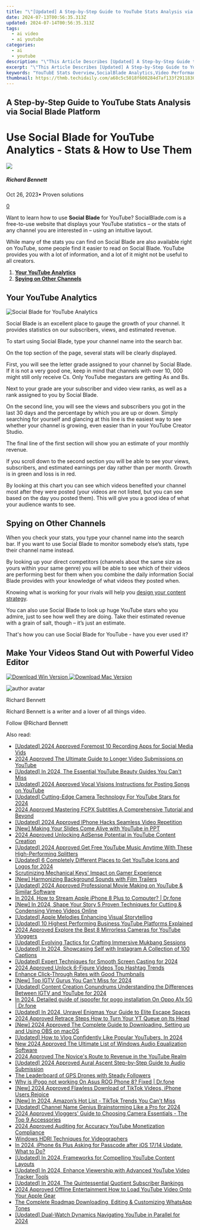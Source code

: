 ```yaml
---
title: "\"[Updated] A Step-by-Step Guide to YouTube Stats Analysis via Social Blade Platform for 2024\""
date: 2024-07-13T00:56:35.313Z
updated: 2024-07-14T00:56:35.313Z
tags:
  - ai video
  - ai youtube
categories:
  - ai
  - youtube
description: "\"This Article Describes [Updated] A Step-by-Step Guide to YouTube Stats Analysis via Social Blade Platform for 2024\""
excerpt: "\"This Article Describes [Updated] A Step-by-Step Guide to YouTube Stats Analysis via Social Blade Platform for 2024\""
keywords: "YouTubE Stats Overview,SocialBlade Analytics,Video Performance Metrics,YouTube Engagement Insights,Stat Analysis Guide,Media Traffic Trends,Content Reach Assessment"
thumbnail: https://thmb.techidaily.com/a68c5c5018f608284d7af133f2911830741f898253edd18111f294ce2b839027.jpg
---
```


## A Step-by-Step Guide to YouTube Stats Analysis via Social Blade Platform

# Use Social Blade for YouTube Analytics - Stats & How to Use Them

![](https://images.wondershare.com/filmora/article-images/richard-bennett.jpg)

##### Richard Bennett

 Oct 26, 2023• Proven solutions

[0](#commentsBoxSeoTemplate)

Want to learn how to use **Social Blade** for YouTube? SocialBlade.com is a free-to-use website that displays your YouTube statistics – or the stats of any channel you are interested in – using an intuitive layout.

While many of the stats you can find on Social Blade are also available right on YouTube, some people find it easier to read on Social Blade. YouTube provides you with a lot of information, and a lot of it might not be useful to all creators.

1. [**Your YouTube Analytics**](#yourstats)
2. [**Spying on Other Channels**](#spy)

## Your YouTube Analytics

![Social Blade for YouTube Analytics](https://images.wondershare.com/filmora/article-images/social-blade-youtube-analytics.jpg)

Social Blade is an excellent place to gauge the growth of your channel. It provides statistics on our subscribers, views, and estimated revenue.

To start using Social Blade, type your channel name into the search bar.

On the top section of the page, several stats will be clearly displayed.

First, you will see the letter grade assigned to your channel by Social Blade. If it is not a very good one, keep in mind that channels with over 10, 000 might still only receive Cs. Only YouTube megastars are getting As and Bs.

Next to your grade are your subscriber and video view ranks, as well as a rank assigned to you by Social Blade.

On the second line, you will see the views and subscribers you got in the last 30 days and the percentage by which you are up or down. Simply searching for yourself and glancing at this line is the easiest way to see whether your channel is growing, even easier than in your YouTube Creator Studio.

The final line of the first section will show you an estimate of your monthly revenue.

If you scroll down to the second section you will be able to see your views, subscribers, and estimated earnings per day rather than per month. Growth is in green and loss is in red.

By looking at this chart you can see which videos benefited your channel most after they were posted (your videos are not listed, but you can see based on the day you posted them). This will give you a good idea of what your audience wants to see.

## Spying on Other Channels

When you check your stats, you type your channel name into the search bar. If you want to use Social Blade to monitor somebody else’s stats, type their channel name instead.

By looking up your direct competitors (channels about the same size as yours within your same genre) you will be able to see which of their videos are performing best for them when you combine the daily information Social Blade provides with your knowledge of what videos they posted when.

Knowing what is working for your rivals will help you [design your content strategy](https://tools.techidaily.com/wondershare/filmora/download/).

You can also use Social Blade to look up huge YouTube stars who you admire, just to see how well they are doing. Take their estimated revenue with a grain of salt, though – it’s just an estimate.

 That's how you can use Social Blade for YouTube - have you ever used it?

## Make Your Videos Stand Out with Powerful Video Editor

[![Download Win Version](https://images.wondershare.com/filmora/guide/download-btn-win.jpg) ](https://tools.techidaily.com/wondershare/filmora/download/) [![Download Mac Version](https://images.wondershare.com/filmora/guide/download-btn-mac.jpg) ](https://tools.techidaily.com/wondershare/filmora/download/)

![author avatar](https://images.wondershare.com/filmora/article-images/richard-bennett.jpg)

Richard Bennett

Richard Bennett is a writer and a lover of all things video.

Follow @Richard Bennett


<ins class="adsbygoogle"
     style="display:block"
     data-ad-format="autorelaxed"
     data-ad-client="ca-pub-7571918770474297"
     data-ad-slot="1223367746"></ins>



<ins class="adsbygoogle"
     style="display:block"
     data-ad-client="ca-pub-7571918770474297"
     data-ad-slot="8358498916"
     data-ad-format="auto"
     data-full-width-responsive="true"></ins>



<span class="atpl-alsoreadstyle">Also read:</span>
<div><ul>
<li><a href="https://youtube-zero.techidaily.com/ed-2024-approved-foremost-10-recording-apps-for-social-media-vids/"><u>[Updated] 2024 Approved  Foremost 10 Recording Apps for Social Media Vids</u></a></li>
<li><a href="https://youtube-help.techidaily.com/2024-approved-the-ultimate-guide-to-longer-video-submissions-on-youtube/"><u>2024 Approved  The Ultimate Guide to Longer Video Submissions on YouTube</u></a></li>
<li><a href="https://youtube-zero.techidaily.com/ed-in-2024-the-essential-youtube-beauty-guides-you-cant-miss/"><u>[Updated] In 2024, The Essential YouTube Beauty Guides You Can't Miss</u></a></li>
<li><a href="https://youtube-zero.techidaily.com/ed-2024-approved-vocal-visions-instructions-for-posting-songs-on-youtube/"><u>[Updated] 2024 Approved  Vocal Visions  Instructions for Posting Songs on YouTube</u></a></li>
<li><a href="https://youtube-zero.techidaily.com/ed-cutting-edge-camera-technology-for-youtube-stars-for-2024/"><u>[Updated] Cutting-Edge Camera Technology For YouTube Stars for 2024</u></a></li>
<li><a href="https://smart-video-creator.techidaily.com/2024-approved-mastering-fcpx-subtitles-a-comprehensive-tutorial-and-beyond/"><u>2024 Approved Mastering FCPX Subtitles A Comprehensive Tutorial and Beyond</u></a></li>
<li><a href="https://youtube-zero.techidaily.com/ed-2024-approved-iphone-hacks-seamless-video-repetition/"><u>[Updated] 2024 Approved  IPhone Hacks  Seamless Video Repetition</u></a></li>
<li><a href="https://youtube-zero.techidaily.com/aking-your-slides-come-alive-with-youtube-in-ppt/"><u>[New] Making Your Slides Come Alive with YouTube in PPT</u></a></li>
<li><a href="https://youtube-zero.techidaily.com/approved-unlocking-adsense-potential-in-youtube-content-creation/"><u>2024 Approved  Unlocking AdSense Potential in YouTube Content Creation</u></a></li>
<li><a href="https://youtube-zero.techidaily.com/ed-2024-approved-get-free-youtube-music-anytime-with-these-high-performing-splitters/"><u>[Updated] 2024 Approved  Get Free YouTube Music Anytime With These High-Performing Splitters</u></a></li>
<li><a href="https://youtube-zero.techidaily.com/ed-6-completely-different-places-to-get-youtube-icons-and-logos-for-2024/"><u>[Updated] 6 Completely Different Places to Get YouTube Icons and Logos for 2024</u></a></li>
<li><a href="https://games-able.techidaily.com/scrutinizing-mechanical-keys-impact-on-gamer-experience/"><u>Scrutinizing Mechanical Keys' Impact on Gamer Experience</u></a></li>
<li><a href="https://some-knowledge.techidaily.com/new-harmonizing-background-sounds-with-film-trailers/"><u>[New] Harmonizing Background Sounds with Film Trailers</u></a></li>
<li><a href="https://youtube-zero.techidaily.com/ed-2024-approved-professional-movie-making-on-youtube-and-similar-software/"><u>[Updated] 2024 Approved  Professional Movie Making on YouTube & Similar Software</u></a></li>
<li><a href="https://screen-mirror.techidaily.com/in-2024-how-to-stream-apple-iphone-8-plus-to-computer-drfone-by-drfone-ios/"><u>In 2024, How to Stream Apple iPhone 8 Plus to Computer? | Dr.fone</u></a></li>
<li><a href="https://vimeo-videos.techidaily.com/new-in-2024-shape-your-story-5-proven-techniques-for-cutting-and-condensing-vimeo-videos-online/"><u>[New] In 2024, Shape Your Story  5 Proven Techniques for Cutting & Condensing Vimeo Videos Online</u></a></li>
<li><a href="https://fox-links.techidaily.com/updated-apple-melodies-enhancing-visual-storytelling/"><u>[Updated] Apple Melodies Enhancing Visual Storytelling</u></a></li>
<li><a href="https://youtube-zero.techidaily.com/ed-10-highest-performing-business-youtube-platforms-explained/"><u>[Updated] 10 Highest Performing Business YouTube Platforms Explained</u></a></li>
<li><a href="https://youtube-zero.techidaily.com/approved-explore-the-best-8-mirrorless-cameras-for-youtube-vloggers/"><u>2024 Approved  Explore the Best  8 Mirrorless Cameras for YouTube Vloggers</u></a></li>
<li><a href="https://youtube-zero.techidaily.com/ed-evolving-tactics-for-crafting-immersive-mukbang-sessions/"><u>[Updated] Evolving Tactics for Crafting Immersive Mukbang Sessions</u></a></li>
<li><a href="https://instagram-clips.techidaily.com/updated-in-2024-showcasing-self-with-instagram-a-collection-of-100-captions/"><u>[Updated] In 2024, Showcasing Self with Instagram  A Collection of 100 Captions</u></a></li>
<li><a href="https://screen-sharing-recording.techidaily.com/updated-expert-techniques-for-smooth-screen-casting-for-2024/"><u>[Updated] Expert Techniques for Smooth Screen Casting for 2024</u></a></li>
<li><a href="https://youtube-zero.techidaily.com/approved-unlock-6-figure-videos-top-hashtag-trends/"><u>2024 Approved  Unlock 6-Figure Videos  Top Hashtag Trends</u></a></li>
<li><a href="https://youtube-zero.techidaily.com/ce-click-through-rates-with-good-thumbnails/"><u>Enhance Click-Through Rates with Good Thumbnails</u></a></li>
<li><a href="https://instagram-video-files.techidaily.com/new-top-igtv-gurus-you-cant-miss-for-2024/"><u>[New] Top IGTV Gurus You Can't Miss for 2024</u></a></li>
<li><a href="https://youtube-zero.techidaily.com/ed-content-creation-conundrums-understanding-the-differences-between-igtv-and-youtube-for-2024/"><u>[Updated] Content Creation Conundrums  Understanding the Differences Between IGTV and YouTube for 2024</u></a></li>
<li><a href="https://android-pokemon-go.techidaily.com/in-2024-detailed-guide-of-ispoofer-for-pogo-installation-on-oppo-a1x-5g-drfone-by-drfone-virtual-android/"><u>In 2024, Detailed guide of ispoofer for pogo installation On Oppo A1x 5G | Dr.fone</u></a></li>
<li><a href="https://screen-mirroring-recording.techidaily.com/updated-in-2024-unravel-enigmas-your-guide-to-elite-escape-spaces/"><u>[Updated] In 2024, Unravel Enigmas  Your Guide to Elite Escape Spaces</u></a></li>
<li><a href="https://youtube-zero.techidaily.com/approved-retrace-steps-how-to-turn-your-yt-queue-on-its-head/"><u>2024 Approved  Retrace Steps  How to Turn Your YT Queue on Its Head</u></a></li>
<li><a href="https://screen-recording.techidaily.com/new-2024-approved-the-complete-guide-to-downloading-setting-up-and-using-obs-on-macos/"><u>[New] 2024 Approved  The Complete Guide to Downloading, Setting up and Using OBS on macOS</u></a></li>
<li><a href="https://youtube-zero.techidaily.com/ed-how-to-vlog-confidently-like-popular-youtubers-in-2024/"><u>[Updated] How to Vlog Confidently Like Popular YouTubers, In 2024</u></a></li>
<li><a href="https://sound-tweaking.techidaily.com/new-2024-approved-the-ultimate-list-of-windows-audio-equalization-software/"><u>New 2024 Approved The Ultimate List of Windows Audio Equalization Software</u></a></li>
<li><a href="https://youtube-zero.techidaily.com/approved-the-novices-route-to-revenue-in-the-youtube-realm/"><u>2024 Approved  The Novice's Route to Revenue in the YouTube Realm</u></a></li>
<li><a href="https://youtube-zero.techidaily.com/ed-2024-approved-aural-ascent-step-by-step-guide-to-audio-submission/"><u>[Updated] 2024 Approved  Aural Ascent  Step-by-Step Guide to Audio Submission</u></a></li>
<li><a href="https://vp-tips.techidaily.com/the-leaderboard-of-gps-drones-with-steady-followers/"><u>The Leaderboard of GPS Drones with Steady Followers</u></a></li>
<li><a href="https://android-pokemon-go.techidaily.com/why-is-ipogo-not-working-on-asus-rog-phone-8-fixed-drfone-by-drfone-virtual-android/"><u>Why is iPogo not working On Asus ROG Phone 8? Fixed | Dr.fone</u></a></li>
<li><a href="https://tiktok-videos.techidaily.com/new-2024-approved-flawless-download-of-tiktok-videos-iphone-users-rejoice/"><u>[New] 2024 Approved  Flawless Download of TikTok Videos, iPhone Users Rejoice</u></a></li>
<li><a href="https://tiktok-video-files.techidaily.com/new-in-2024-amazons-hot-list-tiktok-trends-you-cant-miss/"><u>[New] In 2024, Amazon’s Hot List - TikTok Trends You Can't Miss</u></a></li>
<li><a href="https://facebook-video-share.techidaily.com/updated-channel-name-genius-brainstorming-like-a-pro-for-2024/"><u>[Updated] Channel Name Genius  Brainstorming Like a Pro for 2024</u></a></li>
<li><a href="https://youtube-zero.techidaily.com/approved-vloggers-guide-to-choosing-camera-essentials-the-top-9-accessories/"><u>2024 Approved  Vloggers' Guide to Choosing Camera Essentials - The Top 9 Accessories</u></a></li>
<li><a href="https://youtube-zero.techidaily.com/approved-auditing-for-accuracy-youtube-monetization-compliance/"><u>2024 Approved  Auditing for Accuracy  YouTube Monetization Compliance</u></a></li>
<li><a href="https://extra-resources.techidaily.com/windows-hdri-techniques-for-videographers/"><u>Windows HDRI Techniques for Videographers</u></a></li>
<li><a href="https://ios-unlock.techidaily.com/in-2024-iphone-6s-plus-asking-for-passcode-after-ios-1714-update-what-to-do-by-drfone-ios/"><u>In 2024, iPhone 6s Plus Asking for Passcode after iOS 17/14 Update, What to Do?</u></a></li>
<li><a href="https://youtube-zero.techidaily.com/ed-in-2024-frameworks-for-compelling-youtube-content-layouts/"><u>[Updated] In 2024, Frameworks for Compelling YouTube Content Layouts</u></a></li>
<li><a href="https://youtube-zero.techidaily.com/ed-in-2024-enhance-viewership-with-advanced-youtube-video-tracker-tools/"><u>[Updated] In 2024, Enhance Viewership with Advanced YouTube Video Tracker Tools</u></a></li>
<li><a href="https://youtube-zero.techidaily.com/ed-in-2024-the-quintessential-quotient-subscriber-rankings/"><u>[Updated] In 2024, The Quintessential Quotient  Subscriber Rankings</u></a></li>
<li><a href="https://youtube-zero.techidaily.com/approved-offline-entertainment-how-to-load-youtube-video-onto-your-apple-gear/"><u>2024 Approved  Offline Entertainment  How to Load YouTube Video Onto Your Apple Gear</u></a></li>
<li><a href="https://extra-hints.techidaily.com/the-complete-roadmap-downloading-editing-and-customizing-whatsapp-tones/"><u>The Complete Roadmap  Downloading, Editing & Customizing WhatsApp Tones</u></a></li>
<li><a href="https://youtube-zero.techidaily.com/ed-dual-watch-dynamics-navigating-youtube-in-parallel-for-2024/"><u>[Updated] Dual-Watch Dynamics  Navigating YouTube in Parallel for 2024</u></a></li>
</ul></div>
